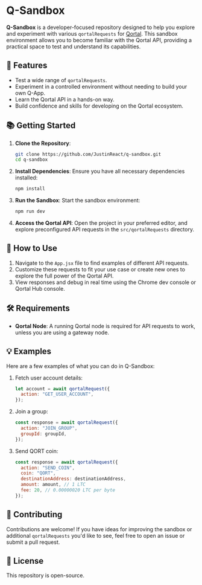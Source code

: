 # Q-Sandbox

**Q-Sandbox** is a developer-focused repository designed to help you explore and experiment with various `qortalRequests` for [Qortal](https://qortal.dev). This sandbox environment allows you to become familiar with the Qortal API, providing a practical space to test and understand its capabilities.

## 🚀 Features

- Test a wide range of `qortalRequests`.
- Experiment in a controlled environment without needing to build your own Q-App.
- Learn the Qortal API in a hands-on way.
- Build confidence and skills for developing on the Qortal ecosystem.

## 📚 Getting Started

1. **Clone the Repository**:

   ```bash
   git clone https://github.com/JustinReact/q-sandbox.git
   cd q-sandbox
   ```

2. **Install Dependencies**:
   Ensure you have all necessary dependencies installed:

   ```bash
   npm install
   ```

3. **Run the Sandbox**:
   Start the sandbox environment:

   ```bash
   npm run dev
   ```

4. **Access the Qortal API**:
   Open the project in your preferred editor, and explore preconfigured API requests in the `src/qortalRequests` directory.

## 📖 How to Use

1. Navigate to the `App.jsx` file to find examples of different API requests.
2. Customize these requests to fit your use case or create new ones to explore the full power of the Qortal API.
3. View responses and debug in real time using the Chrome dev console or Qortal Hub console.

## 🛠 Requirements

- **Qortal Node**: A running Qortal node is required for API requests to work, unless you are using a gateway node.

## 💡 Examples

Here are a few examples of what you can do in Q-Sandbox:

1. Fetch user account details:

   ```javascript
   let account = await qortalRequest({
     action: "GET_USER_ACCOUNT",
   });
   ```

2. Join a group:

   ```javascript
   const response = await qortalRequest({
     action: "JOIN_GROUP",
     groupId: groupId,
   });
   ```

3. Send QORT coin:
   ```javascript
   const response = await qortalRequest({
     action: "SEND_COIN",
     coin: "QORT",
     destinationAddress: destinationAddress,
     amount: amount, // 1 LTC
     fee: 20, // 0.00000020 LTC per byte
   });
   ```

## 🤝 Contributing

Contributions are welcome! If you have ideas for improving the sandbox or additional `qortalRequests` you'd like to see, feel free to open an issue or submit a pull request.

## 🧾 License

This repository is open-source.
